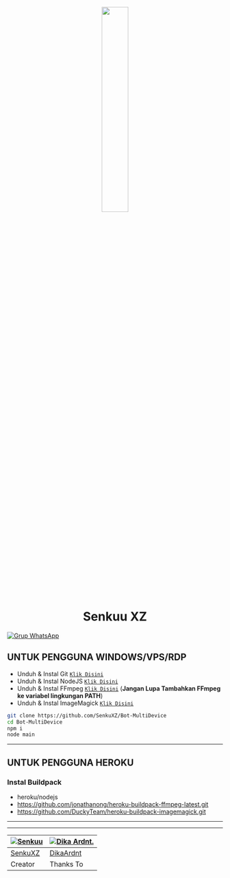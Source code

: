 <p align="center">
	<img src="https://avatars.githubusercontent.com/SenkuXZ" width="35%" style="margin-left: auto;margin-right: auto;display: block;">
</p>
<h1 align="center">Senkuu XZ</h1>

[![Grup WhatsApp](https://img.shields.io/badge/WhatsApp%20Group-25D366?style=for-the-badge&logo=whatsapp&logoColor=white)](https://chat.whatsapp.com/GVwpKf83s42D1CnIfDW19G)

## UNTUK PENGGUNA WINDOWS/VPS/RDP

* Unduh & Instal Git [`Klik Disini`](https://git-scm.com/downloads)
* Unduh & Instal NodeJS [`Klik Disini`](https://nodejs.org/en/download)
* Unduh & Instal FFmpeg [`Klik Disini`](https://ffmpeg.org/download.html) (**Jangan Lupa Tambahkan FFmpeg ke variabel lingkungan PATH**)
* Unduh & Instal ImageMagick [`Klik Disini`](https://imagemagick.org/script/download.php)

```bash
git clone https://github.com/SenkuXZ/Bot-MultiDevice
cd Bot-MultiDevice
npm i
node main
```

---------

## UNTUK PENGGUNA HEROKU

### Instal Buildpack
* heroku/nodejs
* https://github.com/jonathanong/heroku-buildpack-ffmpeg-latest.git
* https://github.com/DuckyTeam/heroku-buildpack-imagemagick.git

---------

---------

 [![Senkuu](https://github.com/SenkuXZ.png?size=100)](https://github.com/SenkuXZ) | [![Dika Ardnt.](https://github.com/DikaArdnt.png?size=100)](https://github.com/DikaArdnt)
----|----
[SenkuXZ](https://github.com/SenkuXZ) | [DikaArdnt](https://github.com/DikaArdnt)
 Creator | Thanks To
